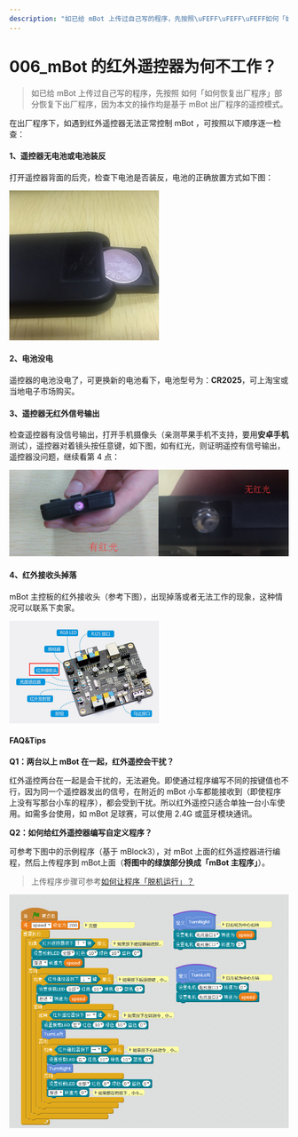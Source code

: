 ```yaml
---
description: "如已给 mBot 上传过自己写的程序，先按照\uFEFF\uFEFF\uFEFF如何「如何恢复出厂程序」部分恢复下出厂程序，因为本文的操作均是基于 mBot 出厂程序的遥控模式。"
---
```


# 006\_mBot 的红外遥控器为何不工作？

> 如已给 mBot 上传过自己写的程序，先按照 如何「如何恢复出厂程序」部分恢复下出厂程序，因为本文的操作均是基于 mBot 出厂程序的遥控模式。

在出厂程序下，如遇到红外遥控器无法正常控制 mBot ，可按照以下顺序逐一检查：

#### 1、遥控器无电池或电池装反

打开遥控器背面的后壳，检查下电池是否装反，电池的正确放置方式如下图：

![](.gitbook/assets/hong-wai-yao-kong-qi.jpg)

#### 2、电池没电

遥控器的电池没电了，可更换新的电池看下，电池型号为：**CR2025**，可上淘宝或当地电子市场购买。

#### 3、遥控器无红外信号输出

检查遥控器有没信号输出，打开手机摄像头（亲测苹果手机不支持，要用**安卓手机**测试），遥控器对着镜头按任意键，如下图，如有红光，则证明遥控有信号输出，遥控器没问题，继续看第 4 点：

![](.gitbook/assets/wu-hong-guang-fu-ben.png)

#### 4、红外接收头掉落

mBot 主控板的红外接收头（参考下图），出现掉落或者无法工作的现象，这种情况可以联系下卖家。

![](.gitbook/assets/mcore.png)

####  FAQ&Tips

**Q1：两台以上 mBot 在一起，红外遥控会干扰？**

红外遥控两台在一起是会干扰的，无法避免。即使通过程序编写不同的按键值也不行，因为同一个遥控器发出的信号，在附近的 mBot 小车都能接收到（即使程序上没有写那台小车的程序），都会受到干扰。所以红外遥控只适合单独一台小车使用。如需多台使用，如 mBot 足球赛，可以使用 2.4G 或蓝牙模块通讯。

**Q2：如何给红外遥控器编写自定义程序？**

可参考下图中的示例程序（基于 mBlock3），对 mBot 上面的红外遥控器进行编程，然后上传程序到 mBot上面（**将图中的绿旗部分换成「mBot 主程序」**）。

> 上传程序步骤可参考[如何让程序「脱机运行」？](tips/ru-he-rang-cheng-xu-tuo-ji-yun-hang.md)

![](.gitbook/assets/mbot-hong-wai-yao-kong.png)

